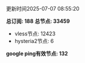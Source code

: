 更新时间2025-07-07 08:55:20

**总订阅: 188**
**总节点: 33459**
- vless节点: 12423
- hysteria2节点: 6

**google ping有效节点: 132**
